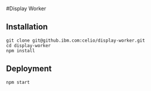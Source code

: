 #Display Worker


## Installation

```
git clone git@github.ibm.com:celio/display-worker.git
cd display-worker
npm install 
```

## Deployment

```
npm start
```
